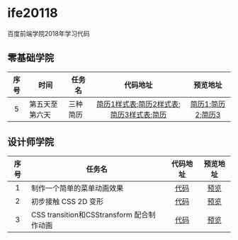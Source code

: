 # ife20118
百度前端学院2018年学习代码
## 零基础学院
|序号|时间|任务名|代码地址|预览地址|
|:-:|-|-|:-:|:-:|
|5|第五天至第六天|三种简历|[简历1样式表](https://github.com/stevending1st/ife2018/blob/master/010506/css/style_1.css);[简历2样式表](https://github.com/stevending1st/ife2018/blob/master/010506/css/style_2.css);[简历3样式表](https://github.com/stevending1st/ife2018/blob/master/010506/css/style_3.css);[简历](https://github.com/stevending1st/ife2018/blob/master/010506/resume01.html)|[简历1](https://stevending1st.github.io/ife2018/010506/resume01.html);[简历2](https://stevending1st.github.io/ife2018/010506/resume02.html);[简历3](https://stevending1st.github.io/ife2018/010506/resume03.html)|


## 设计师学院
|序号|任务名|代码地址|预览地址|
|:-:|-|:-:|:-:|
|1|制作一个简单的菜单动画效果|[代码](https://github.com/stevending1st/ife2018/blob/master/0301.html)|[预览](https://stevending1st.github.io/ife2018/0301.html)|
|2|初步接触 CSS 2D 变形|[代码](https://github.com/stevending1st/ife2018/blob/master/0302.html)|[预览](https://stevending1st.github.io/ife2018/0302.html)|
|3|CSS transition和CSStransform 配合制作动画|[代码](https://github.com/stevending1st/ife2018/blob/master/0303.html)|[预览](https://stevending1st.github.io/ife2018/0303.html)|